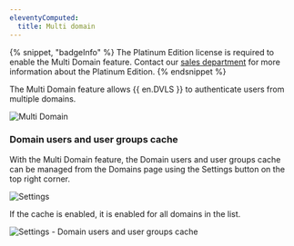 ```yaml
---
eleventyComputed:
  title: Multi domain
---
```

{% snippet, "badgeInfo" %}
The Platinum Edition license is required to enable the Multi Domain feature. Contact our [sales department](mailto:sales@devolutions.net) for more information about the Platinum Edition.
{% endsnippet %}

The Multi Domain feature allows {{ en.DVLS }} to authenticate users from multiple domains.

![Multi Domain](https://cdnweb.devolutions.net/docs/docs_en_server_ServerOP8079.png)

### Domain users and user groups cache
With the Multi Domain feature, the Domain users and user groups cache can be managed from the Domains page using the Settings button on the top right corner.

![Settings](https://cdnweb.devolutions.net/docs/docs_en_server_ServerOp8084.png)

If the cache is enabled, it is enabled for all domains in the list.

![Settings - Domain users and user groups cache](https://cdnweb.devolutions.net/docs/docs_en_server_ServerOp8085.png)
